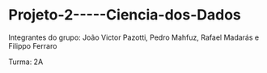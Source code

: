 # Projeto-2-----Ciencia-dos-Dados

Integrantes do grupo: João Victor Pazotti, Pedro Mahfuz, Rafael Madarás e Filippo Ferraro

Turma: 2A
